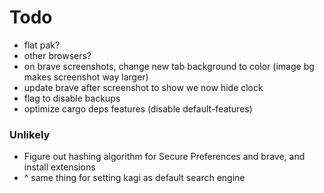 # Todo
- flat pak?
- other browsers?
- on brave screenshots, change new tab background to color (image bg makes screenshot way larger)
- update brave after screenshot to show we now hide clock
- flag to disable backups
- optimize cargo deps features (disable default-features)

### Unlikely
- Figure out hashing algorithm for Secure Preferences and brave, and install extensions
- ^ same thing for setting kagi as default search engine
